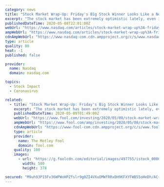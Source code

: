 ```yaml
---
category: news
title: "Stock Market Wrap-Up: Friday's Big Stock Winner Looks Like a No-Brainer Right Now"
excerpt: "The stock market has been extremely optimistic lately, even in the face of heightened uncertainty related to the global COVID-19 outbreak. Despite fears of potential resurgences o"
publishedDateTime: 2020-05-08T22:01:00Z
webUrl: "https://www.nasdaq.com/articles/stock-market-wrap-up%3A-fridays-big-stock-winner-looks-like-a-no-brainer-right-now-2020-05"
ampWebUrl: "https://www.nasdaq.com/articles/stock-market-wrap-up%3A-fridays-big-stock-winner-looks-like-a-no-brainer-right-now-2020-05?amp"
cdnAmpWebUrl: "https://www-nasdaq-com.cdn.ampproject.org/c/s/www.nasdaq.com/articles/stock-market-wrap-up%3A-fridays-big-stock-winner-looks-like-a-no-brainer-right-now-2020-05?amp"
type: article
quality: 80
heat: -1
published: false

provider:
  name: Nasdaq
  domain: nasdaq.com

topics:
  - Stock Impact
  - Coronavirus

related:
  - title: "Stock Market Wrap-Up: Friday's Big Stock Winner Looks Like a No-Brainer Right Now"
    excerpt: "The stock market has been extremely optimistic lately, even in the face of heightened uncertainty related to the global COVID-19 outbreak. Despite fears of potential resurgences of coronavirus case counts,"
    publishedDateTime: 2020-05-09T01:49:00Z
    webUrl: "https://www.fool.com/investing/2020/05/08/stock-market-wrap-up-fridays-big-stock-winner-look.aspx"
    ampWebUrl: "https://www.fool.com/amp/investing/2020/05/08/stock-market-wrap-up-fridays-big-stock-winner-look.aspx"
    cdnAmpWebUrl: "https://www-fool-com.cdn.ampproject.org/c/s/www.fool.com/amp/investing/2020/05/08/stock-market-wrap-up-fridays-big-stock-winner-look.aspx"
    type: article
    provider:
      name: The Motley Fool
      domain: fool.com
    quality: 100
    images:
      - url: "https://g.foolcdn.com/editorial/images/497755/istock_000016851885_large_large.jpg"
        width: 580
        height: 378

secured: "M9uh93P15Fv36WPWoHPZfslr9g0ZI4VXuOMWfRRxDH9KFXYFWB55oHeDh/AC+MCVvCzCmVbwXTkX+qyOIuE9WRIi0dH2USwbcJFuwDHWZ8VaZuxPvQYABog1fUMT8Xl7P+ZDXATD02McJa7tylD56SHMJqYHSf/Z96N1eylRDF0C2lYPgncNToZB7Pxddx8gEFQ/iQ7f+mGqt0Wvkfw+uIn24F6x8nf0OKiycW66sQJirEX4XsXCIRmCeCkb1fsWfjOts1/D37GW7jYykfLM9N877YTQT9WqFFxuCXk5VgTDxACatLZhlPnY2DxGcHL5FgTaOfu7Ab53K0JsxmYJSdMEJQfWXMqAgkT8La8uJdhKKF3q9cplw8+WKZxkH+aa/6v2exAFALNgbtdlR/MD+CRDX3q0CJtHjUAWg0d2G0GMGu/H35TYgvIkcJjajqTM/4oSkon7LZU2Qn4iGj9B1w+U26nKjM7+DWnaNLLU1Ow=;2koFWFb4r2Wizsuft+QnVQ=="
---
```



